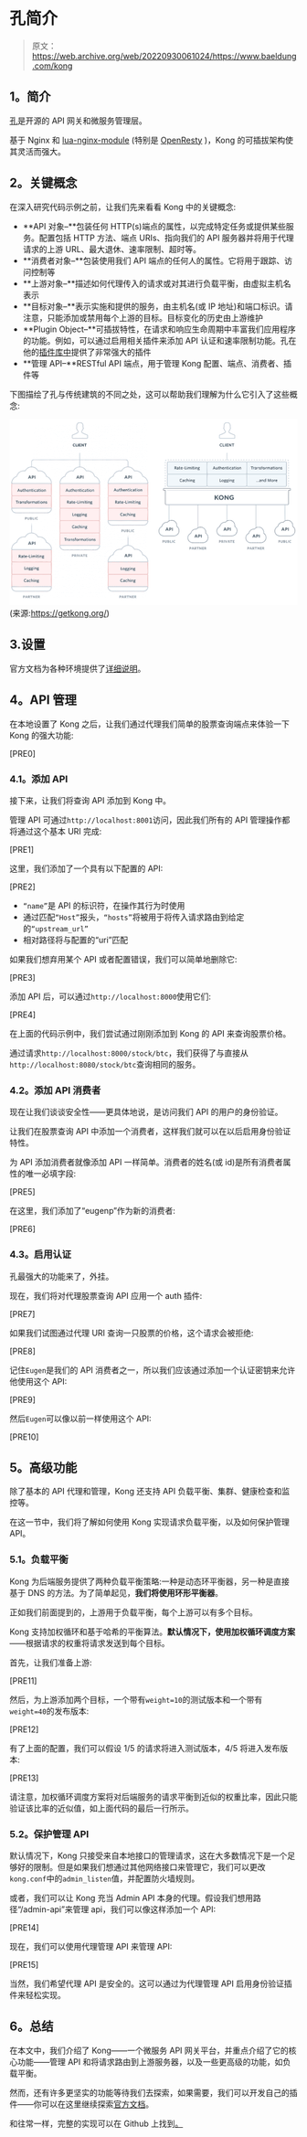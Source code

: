 # 孔简介

> 原文：<https://web.archive.org/web/20220930061024/https://www.baeldung.com/kong>

## **1。简介**

[孔](https://web.archive.org/web/20220628162953/https://getkong.org/)是开源的 API 网关和微服务管理层。

基于 Nginx 和 [lua-nginx-module](https://web.archive.org/web/20220628162953/https://github.com/openresty/lua-nginx-module) (特别是 [OpenResty](https://web.archive.org/web/20220628162953/https://openresty.org/) )，Kong 的可插拔架构使其灵活而强大。

## **2。关键概念**

在深入研究代码示例之前，让我们先来看看 Kong 中的关键概念:

*   **API 对象–**包装任何 HTTP(s)端点的属性，以完成特定任务或提供某些服务。配置包括 HTTP 方法、端点 URIs、指向我们的 API 服务器并将用于代理请求的上游 URL、最大退休、速率限制、超时等。
*   **消费者对象–**包装使用我们 API 端点的任何人的属性。它将用于跟踪、访问控制等
*   **上游对象–**描述如何代理传入的请求或对其进行负载平衡，由虚拟主机名表示
*   **目标对象–**表示实施和提供的服务，由主机名(或 IP 地址)和端口标识。请注意，只能添加或禁用每个上游的目标。目标变化的历史由上游维护
*   **Plugin Object–**可插拔特性，在请求和响应生命周期中丰富我们应用程序的功能。例如，可以通过启用相关插件来添加 API 认证和速率限制功能。孔在他的[插件库中](https://web.archive.org/web/20220628162953/https://docs.konghq.com/hub/)提供了非常强大的插件
*   **管理 API–**RESTful API 端点，用于管理 Kong 配置、端点、消费者、插件等

下图描绘了孔与传统建筑的不同之处，这可以帮助我们理解为什么它引入了这些概念:

[![Client - Kong](img/67d1f845aafec9bb473a24fbe3447239.png)](/web/20220628162953/https://www.baeldung.com/wp-content/uploads/2018/01/Screen-Shot-2018-01-18-at-14.39.07.png) 
(来源:https://getkong.org/)

## 3.设置

官方文档为各种环境提供了[详细说明](https://web.archive.org/web/20220628162953/https://konghq.com/install/)。

## **4。API 管理**

在本地设置了 Kong 之后，让我们通过代理我们简单的股票查询端点来体验一下 Kong 的强大功能:

[PRE0]

### **4.1。添加 API**

接下来，让我们将查询 API 添加到 Kong 中。

管理 API 可通过`http://localhost:8001`访问，因此我们所有的 API 管理操作都将通过这个基本 URI 完成:

[PRE1]

这里，我们添加了一个具有以下配置的 API:

[PRE2]

*   `“name”`是 API 的标识符，在操作其行为时使用
*   通过匹配`“Host”`报头，`“hosts”`将被用于将传入请求路由到给定的`“upstream_url”`
*   相对路径将与配置的“uri”匹配

如果我们想弃用某个 API 或者配置错误，我们可以简单地删除它:

[PRE3]

添加 API 后，可以通过`http://localhost:8000`使用它们:

[PRE4]

在上面的代码示例中，我们尝试通过刚刚添加到 Kong 的 API 来查询股票价格。

通过请求`http://localhost:8000/stock/btc`，我们获得了与直接从`http://localhost:8080/stock/btc`查询相同的服务。

### **4.2。添加 API 消费者**

现在让我们谈谈安全性——更具体地说，是访问我们 API 的用户的身份验证。

让我们在股票查询 API 中添加一个消费者，这样我们就可以在以后启用身份验证特性。

为 API 添加消费者就像添加 API 一样简单。消费者的姓名(或 id)是所有消费者属性的唯一必填字段:

[PRE5]

在这里，我们添加了“eugenp”作为新的消费者:

[PRE6]

### **4.3。启用认证**

孔最强大的功能来了，外挂。

现在，我们将对代理股票查询 API 应用一个 auth 插件:

[PRE7]

如果我们试图通过代理 URI 查询一只股票的价格，这个请求会被拒绝:

[PRE8]

记住`Eugen`是我们的 API 消费者之一，所以我们应该通过添加一个认证密钥来允许他使用这个 API:

[PRE9]

然后`Eugen`可以像以前一样使用这个 API:

[PRE10]

## **5。高级功能**

除了基本的 API 代理和管理，Kong 还支持 API 负载平衡、集群、健康检查和监控等。

在这一节中，我们将了解如何使用 Kong 实现请求负载平衡，以及如何保护管理 API。

### **5.1。负载平衡**

Kong 为后端服务提供了两种负载平衡策略:一种是动态环平衡器，另一种是直接基于 DNS 的方法。为了简单起见，**我们将使用环形平衡器**。

正如我们前面提到的，上游用于负载平衡，每个上游可以有多个目标。

Kong 支持加权循环和基于哈希的平衡算法。**默认情况下，使用加权循环调度方案**——根据请求的权重将请求发送到每个目标。

首先，让我们准备上游:

[PRE11]

然后，为上游添加两个目标，一个带有`weight=10`的测试版本和一个带有`weight=40`的发布版本:

[PRE12]

有了上面的配置，我们可以假设 1/5 的请求将进入测试版本，4/5 将进入发布版本:

[PRE13]

请注意，加权循环调度方案将对后端服务的请求平衡到近似的权重比率，因此只能验证该比率的近似值，如上面代码的最后一行所示。

### 5.2。保护管理 API

默认情况下，Kong 只接受来自本地接口的管理请求，这在大多数情况下是一个足够好的限制。但是如果我们想通过其他网络接口来管理它，我们可以更改`kong.conf`中的`admin_listen`值，并配置防火墙规则。

或者，我们可以让 Kong 充当 Admin API 本身的代理。假设我们想用路径“/admin-api”来管理 api，我们可以像这样添加一个 API:

[PRE14]

现在，我们可以使用代理管理 API 来管理 API:

[PRE15]

当然，我们希望代理 API 是安全的。这可以通过为代理管理 API 启用身份验证插件来轻松实现。

## **6。总结**

在本文中，我们介绍了 Kong——一个微服务 API 网关平台，并重点介绍了它的核心功能——管理 API 和将请求路由到上游服务器，以及一些更高级的功能，如负载平衡。

然而，还有许多更坚实的功能等待我们去探索，如果需要，我们可以开发自己的插件——你可以在这里继续探索[官方文档](https://web.archive.org/web/20220628162953/https://getkong.org/docs/)。

和往常一样，完整的实现可以在 Github 上找到[。](https://web.archive.org/web/20220628162953/https://github.com/eugenp/tutorials/tree/master/spring-boot-modules/spring-boot-libraries-2)